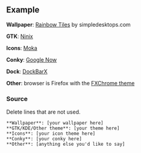 ## Example

**Wallpaper**: [Rainbow Tiles](http://simpledesktops.com/browse/desktops/2014/jun/20/rainbow-tiles/) by simpledesktops.com

**GTK**: [Ninix](http://robrobinbin.deviantart.com/art/Ninix-GTK-theme-a-light-Numix-variant-441882820)

**Icons**: [Moka](http://mokaproject.com/moka-icon-theme/)

**Conky**: [Google Now](http://satya164.deviantart.com/art/Conky-Google-Now-366545753)

**Dock**: [DockBarX](https://github.com/M7S/dockbarx)

**Other**: browser is Firefox with the [FXChrome theme](https://addons.mozilla.org/en-US/firefox/addon/fxchrome/?src=search)


### Source
Delete lines that are not used.

    **Wallpaper**: [your wallpaper here]
    **GTK/KDE/Other theme**: [your theme here]
    **Icons**: [your icon theme here]
    **Conky**: [your conky here]
    **Other**: [anything else you'd like to say]
